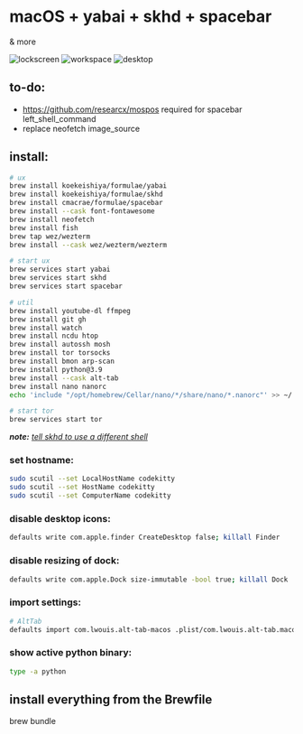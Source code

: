 # macOS + yabai + skhd + spacebar

& more

![lockscreen](image0.png) ![workspace](image1.png) ![desktop](image2.png)

## to-do: 
* https://github.com/researcx/mospos required for spacebar left_shell_command
* replace neofetch image_source

## install: 

```sh
# ux
brew install koekeishiya/formulae/yabai
brew install koekeishiya/formulae/skhd
brew install cmacrae/formulae/spacebar
brew install --cask font-fontawesome
brew install neofetch
brew install fish
brew tap wez/wezterm
brew install --cask wez/wezterm/wezterm

# start ux
brew services start yabai
brew services start skhd
brew services start spacebar

# util
brew install youtube-dl ffmpeg
brew install git gh
brew install watch
brew install ncdu htop
brew install autossh mosh
brew install tor torsocks
brew install bmon arp-scan
brew install python@3.9
brew install --cask alt-tab
brew install nano nanorc
echo 'include "/opt/homebrew/Cellar/nano/*/share/nano/*.nanorc"' >> ~/.nanorc

# start tor
brew services start tor
```

***note:** [tell skhd to use a different shell](https://github.com/koekeishiya/skhd/issues/42#issuecomment-401886533)*

### set hostname:
```sh
sudo scutil --set LocalHostName codekitty
sudo scutil --set HostName codekitty
sudo scutil --set ComputerName codekitty
```

### disable desktop icons:
```sh
defaults write com.apple.finder CreateDesktop false; killall Finder
```

### disable resizing of dock:
```sh
defaults write com.apple.Dock size-immutable -bool true; killall Dock
```

### import settings:
```sh
# AltTab
defaults import com.lwouis.alt-tab-macos .plist/com.lwouis.alt-tab.macos.plist
```

### show active python binary:
```sh
type -a python
```


## install everything from the Brewfile
brew bundle
